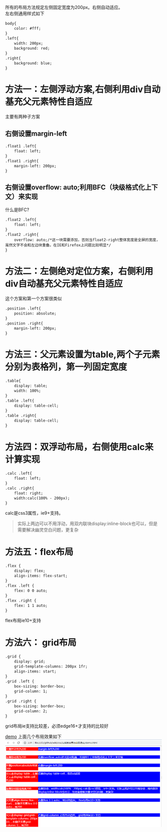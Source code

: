 所有的布局方法规定左侧固定宽度为200px。右侧自动适应。  
左右侧通用样式如下
```
body{
    color: #fff;
}
.left{
    width: 200px;
    background: red;
}
.right{
    background: blue;
}
```
# 方法一：左侧浮动方案,右侧利用div自动基充父元素特性自适应
主要有两种子方案
## 右侧设置margin-left
```
.float1 .left{
    float: left;           
}
.float1 .right{
    margin-left: 200px;         
}
```
## 右侧设置overflow: auto;利用BFC（块级格式化上下文）来实现
什么是BFC?
```
.float2 .left{
    float: left;
}
.float2 .right{
    overflow: auto;/*这一块需要添加，否则当float2-right整体宽度是全屏的宽度，虽然文字不会和左边块重叠。在IE和Firefox上问题比较明显*/
}
```

# 方法二：左侧绝对定位方案，右侧利用div自动基充父元素特性自适应
这个方案和第一个方案很类似
```
.position .left{
    position: absolute;
}
.position .right{
    margin-left: 200px;
}
```

# 方法三：父元素设置为table,两个子元素分别为表格列，第一列固定宽度
```
.table{
    display: table;
    width: 100%;
}
.table .left{           
    display: table-cell;
}
.table .right{
    display: table-cell;
}
```

# 方法四：双浮动布局，右侧使用calc来计算实现
```
.calc .left{
    float: left;
}
.calc .right{
    float: right;
    width:calc(100% - 200px);
}
```
calc是css3属性，ie9+支持。
>实际上两边可以不用浮动，用双内联块display:inline-block也可以，但是需要解决幽灵空白问题，更复杂

# 方法五：flex布局
```
.flex {
    display: flex;
    align-items: flex-start;
}
.flex .left { 
    flex: 0 0 auto;
}
.flex .right {
    flex: 1 1 auto;
}
```
flex布局ie10+支持

# 方法六： grid布局
```
.grid {
    display: grid;
    grid-template-columns: 200px 1fr;
    align-items: start;
}
.grid .left {
    box-sizing: border-box;
    grid-column: 1;
}
.grid .right {
    box-sizing: border-box;
    grid-column: 2;
}
```
grid布局ie支持比较差，必须edge16+才支持的比较好  


<a href="https://github.com/IFWEB/wiki/blob/master/css/左侧固定宽右侧自适应/demo.html" target="_blank">demo</a>
上面几个布局效果如下  
![左侧固定右侧自适应](https://github.com/IFWEB/wiki/blob/master/css/左侧固定宽右侧自适应/show.png)  
